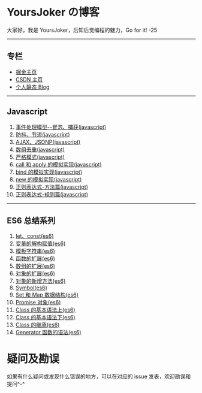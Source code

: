 # YoursJoker の博客

大家好，我是 YoursJoker，后知后觉编程的魅力，Go for it!
-25

---

## 专栏

- [掘金主页](https://juejin.im/user/5e80e762f265da47ef2f16c5)
- [CSDN 主页](https://me.csdn.net/m0_46358229)
- [个人静态 Blog](https://yoursjoker.github.io/)

---

## Javascript

1. [事件处理模型--冒泡、捕获(javascript)](https://github.com/YoursJoker/Blog/issues/7)
2. [防抖、节流(javascript)](https://github.com/YoursJoker/Blog/issues/9)
3. [AJAX、JSONP(javascript)](https://github.com/YoursJoker/Blog/issues/10)
4. [数组去重(javascript)](https://github.com/YoursJoker/Blog/issues/14)
5. [严格模式(javascript)](https://github.com/YoursJoker/Blog/issues/15)
6. [call 和 apply 的模拟实现(javascript)](https://github.com/YoursJoker/Blog/issues/16)
7. [bind 的模拟实现(javascript)](https://github.com/YoursJoker/Blog/issues/17)
8. [new 的模拟实现(javascript)](https://github.com/YoursJoker/Blog/issues/18)
9. [正则表达式-方法篇(javascript)](https://github.com/YoursJoker/Blog/issues/22)
10. [正则表达式-规则篇(javascript)](https://github.com/YoursJoker/Blog/issues/23)

---

## ES6 总结系列

1. [let、const(es6)](https://github.com/YoursJoker/Blog/issues/1)
2. [变量的解构赋值(es6)](https://github.com/YoursJoker/Blog/issues/2)
3. [模板字符串(es6)](https://github.com/YoursJoker/Blog/issues/3)
4. [函数的扩展(es6)](https://github.com/YoursJoker/Blog/issues/4)
5. [数组的扩展(es6)](https://github.com/YoursJoker/Blog/issues/5)
6. [对象的扩展(es6)](https://github.com/YoursJoker/Blog/issues/12)
7. [对象的新增方法(es6)](https://github.com/YoursJoker/Blog/issues/13)
8. [Symbol(es6)](https://github.com/YoursJoker/Blog/issues/6)
9. [Set 和 Map 数据结构(es6)](https://github.com/YoursJoker/Blog/issues/8)
10. [Promise 对象(es6)](https://github.com/YoursJoker/Blog/issues/11)
11. [Class 的基本语法上(es6)](https://github.com/YoursJoker/Blog/issues/19)
12. [Class 的基本语法下(es6)](https://github.com/YoursJoker/Blog/issues/20)
13. [Class 的继承(es6)](https://github.com/YoursJoker/Blog/issues/21)
14. [Generator 函数的语法(es6)](https://github.com/YoursJoker/Blog/issues/24)

# 疑问及勘误

如果有什么疑问或发现什么错误的地方，可以在对应的 issue 发表，欢迎勘误和提问^-^
